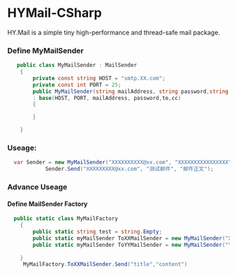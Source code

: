 # HYMail-CSharp
 HY.Mail is a simple tiny high-performance and thread-safe mail package. 


###  Define MyMailSender 
```csharp
   public class MyMailSender : MailSender
    {
        private const string HOST = "smtp.XX.com";
        private const int PORT = 25;
        public MyMailSender(string mailAddress, string password,string to="",string cc="",string title="")
        : base(HOST, PORT, mailAddress, password,to,cc)
        {

        }

    }
```
    
### Useage:
```csharp
  var Sender = new MyMailSender("XXXXXXXXXX@xx.com", "XXXXXXXXXXXXXXXX");
            Sender.Send("XXXXXXXXX@xx.com", "测试邮件", "邮件正文");
```
### Advance Useage
#### Define MailSender Factory
```csharp
  public static class MyMailFactory
    {
        public static string test = string.Empty;
        public static myMailSender ToXXMailSender = new MyMailSender("XX@qq.com", "pwd","to@qq.com");
        public static myMailSender ToYYMailSender = new MyMailSender("YY@qq.com", "pwd","to@qq.com");
      
    }
     MyMailFactory.ToXXMailSender.Send("title","content")
```
